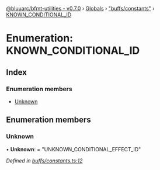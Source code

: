 [@bluuarc/bfmt-utilities - v0.7.0](../README.md) › [Globals](../globals.md) › ["buffs/constants"](../modules/_buffs_constants_.md) › [KNOWN_CONDITIONAL_ID](_buffs_constants_.known_conditional_id.md)

# Enumeration: KNOWN_CONDITIONAL_ID

## Index

### Enumeration members

* [Unknown](_buffs_constants_.known_conditional_id.md#unknown)

## Enumeration members

###  Unknown

• **Unknown**: = "UNKNOWN_CONDITIONAL_EFFECT_ID"

*Defined in [buffs/constants.ts:12](https://github.com/BluuArc/bfmt-utilities/blob/master/src/buffs/constants.ts#L12)*
